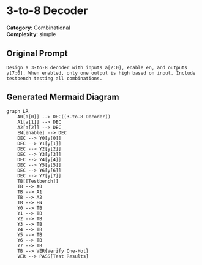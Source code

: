 # 3-to-8 Decoder

**Category**: Combinational  
**Complexity**: simple

## Original Prompt

```
Design a 3-to-8 decoder with inputs a[2:0], enable en, and outputs y[7:0]. When enabled, only one output is high based on input. Include testbench testing all combinations.
```

## Generated Mermaid Diagram

```mermaid
graph LR
    A0[a[0]] --> DEC((3-to-8 Decoder))
    A1[a[1]] --> DEC
    A2[a[2]] --> DEC
    EN[enable] --> DEC
    DEC --> Y0[y[0]]
    DEC --> Y1[y[1]]
    DEC --> Y2[y[2]]
    DEC --> Y3[y[3]]
    DEC --> Y4[y[4]]
    DEC --> Y5[y[5]]
    DEC --> Y6[y[6]]
    DEC --> Y7[y[7]]
    TB[[Testbench]]
    TB --> A0
    TB --> A1
    TB --> A2
    TB --> EN
    Y0 --> TB
    Y1 --> TB
    Y2 --> TB
    Y3 --> TB
    Y4 --> TB
    Y5 --> TB
    Y6 --> TB
    Y7 --> TB
    TB --> VER{Verify One-Hot}
    VER --> PASS[Test Results]
```
